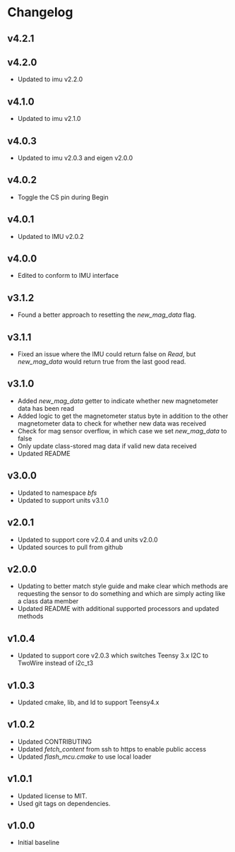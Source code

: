 # Changelog

## v4.2.1

## v4.2.0
- Updated to imu v2.2.0

## v4.1.0
- Updated to imu v2.1.0

## v4.0.3
- Updated to imu v2.0.3 and eigen v2.0.0

## v4.0.2
- Toggle the CS pin during Begin

## v4.0.1
- Updated to IMU v2.0.2

## v4.0.0
- Edited to conform to IMU interface

## v3.1.2
- Found a better approach to resetting the *new_mag_data* flag.

## v3.1.1
- Fixed an issue where the IMU could return false on *Read*, but *new_mag_data* would return true from the last good read.

## v3.1.0
- Added *new_mag_data* getter to indicate whether new magnetometer data has been read
- Added logic to get the magnetometer status byte in addition to the other magnetometer data to check for whether new data was received
- Check for mag sensor overflow, in which case we set *new_mag_data* to false
- Only update class-stored mag data if valid new data received
- Updated README

## v3.0.0
- Updated to namespace *bfs*
- Updated to support units v3.1.0

## v2.0.1
- Updated to support core v2.0.4 and units v2.0.0
- Updated sources to pull from github

## v2.0.0
- Updating to better match style guide and make clear which methods are requesting the sensor to do something and which are simply acting like a class data member
- Updated README with additional supported processors and updated methods

## v1.0.4
- Updated to support core v2.0.3 which switches Teensy 3.x I2C to TwoWire instead of i2c_t3

## v1.0.3
- Updated cmake, lib, and ld to support Teensy4.x

## v1.0.2
- Updated CONTRIBUTING
- Updated *fetch_content* from ssh to https to enable public access
- Updated *flash_mcu.cmake* to use local loader

## v1.0.1
- Updated license to MIT.
- Used git tags on dependencies.

## v1.0.0
- Initial baseline
